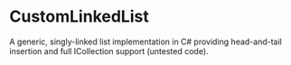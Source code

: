 # CustomLinkedList
A generic, singly-linked list implementation in C# providing head-and-tail insertion and full ICollection<T> support (untested code).
